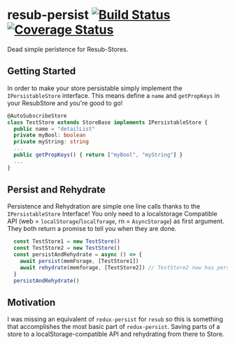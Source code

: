 # resub-persist [![Build Status](https://travis-ci.org/Hizoul/resub-persist.svg?branch=master)](https://travis-ci.org/Hizoul/resub-persist) [![Coverage Status](https://coveralls.io/repos/github/Hizoul/resub-persist/badge.svg?branch=master)](https://coveralls.io/github/Hizoul/resub-persist?branch=master)

Dead simple peristence for Resub-Stores.

## Getting Started

In order to make your store persistable simply implement the `IPersistableStore` interface.
This means define a `name` and `getPropKeys` in your ResubStore and you're good to go!

```ts
@AutoSubscribeStore
class TestStore extends StoreBase implements IPersistableStore {
  public name = "detailList"
  private myBool: boolean
  private myString: string
  ...
  public getPropKeys() { return ["myBool", "myString"] }
  ...
}
```

## Persist and Rehydrate

Persistence and Rehydration are simple one line calls thanks to the `IPersistableStore` Interface!
You only need to a localstorage Compatible API (web = `localStorage`/`localforage`, rn = `AsyncStorage`) as first argument.
They both return a promise to tell you when they are done.

```ts
  const TestStore1 = new TestStore()
  const TestStore2 = new TestStore()
  const persistAndRehydrate = async () => {
    await persist(memForage, [TestStore1])
    await rehydrate(memforage, [TestStore2]) // TestStore2 now has persisted state of TestStore1
  }
  persistAndRehydrate()
```

## Motivation

I was missing an equivalent of `redux-persist` for `resub` so this is something that accomplishes the most basic part of `redux-persist`. Saving parts of a store to a localStorage-compatible API and rehydrating from there to Store.
